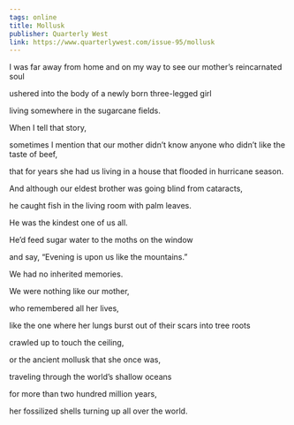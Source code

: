 ```yaml
---
tags: online
title: Mollusk
publisher: Quarterly West
link: https://www.quarterlywest.com/issue-95/mollusk
---
```


I was far away from home and on my way to see our mother’s reincarnated soul

ushered into the body of a newly born three-legged girl

living somewhere in the sugarcane fields.

When I tell that story,

sometimes I mention that our mother didn’t know anyone who didn’t like the taste of beef,

that for years she had us living in a house that flooded in hurricane season.

And although our eldest brother was going blind from cataracts,

he caught fish in the living room with palm leaves.

He was the kindest one of us all.

He’d feed sugar water to the moths on the window

and say, “Evening is upon us like the mountains.”

We had no inherited memories.

We were nothing like our mother,

who remembered all her lives,

like the one where her lungs burst out of their scars into tree roots

crawled up to touch the ceiling,

or the ancient mollusk that she once was,

traveling through the world’s shallow oceans

for more than two hundred million years,

her fossilized shells turning up all over the world.